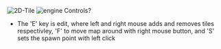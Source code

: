 ![2D-Tile](https://github.com/Bubbq/2D-World-Builder/assets/134325235/d725781a-7e17-4198-90af-a0b0dfa05cb4)
![engine](https://github.com/Bubbq/2D-World-Builder/assets/134325235/b3657213-f643-4962-a3ef-6c49c608ce34)
Controls? <br>
- The 'E' key is edit, where left and right mouse adds and removes tiles respectivley, 'F' to move map around with right mouse button, and 'S' sets the spawn point with left click<br>